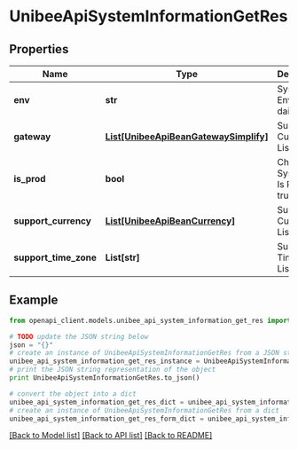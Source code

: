 # UnibeeApiSystemInformationGetRes


## Properties

Name | Type | Description | Notes
------------ | ------------- | ------------- | -------------
**env** | **str** | System Env, em: daily|stage|local|prod | [optional] 
**gateway** | [**List[UnibeeApiBeanGatewaySimplify]**](UnibeeApiBeanGatewaySimplify.md) | Support Currency List | [optional] 
**is_prod** | **bool** | Check System Env Is Prod, true|false | [optional] 
**support_currency** | [**List[UnibeeApiBeanCurrency]**](UnibeeApiBeanCurrency.md) | Support Currency List | [optional] 
**support_time_zone** | **List[str]** | Support TimeZone List | [optional] 

## Example

```python
from openapi_client.models.unibee_api_system_information_get_res import UnibeeApiSystemInformationGetRes

# TODO update the JSON string below
json = "{}"
# create an instance of UnibeeApiSystemInformationGetRes from a JSON string
unibee_api_system_information_get_res_instance = UnibeeApiSystemInformationGetRes.from_json(json)
# print the JSON string representation of the object
print UnibeeApiSystemInformationGetRes.to_json()

# convert the object into a dict
unibee_api_system_information_get_res_dict = unibee_api_system_information_get_res_instance.to_dict()
# create an instance of UnibeeApiSystemInformationGetRes from a dict
unibee_api_system_information_get_res_form_dict = unibee_api_system_information_get_res.from_dict(unibee_api_system_information_get_res_dict)
```
[[Back to Model list]](../README.md#documentation-for-models) [[Back to API list]](../README.md#documentation-for-api-endpoints) [[Back to README]](../README.md)


